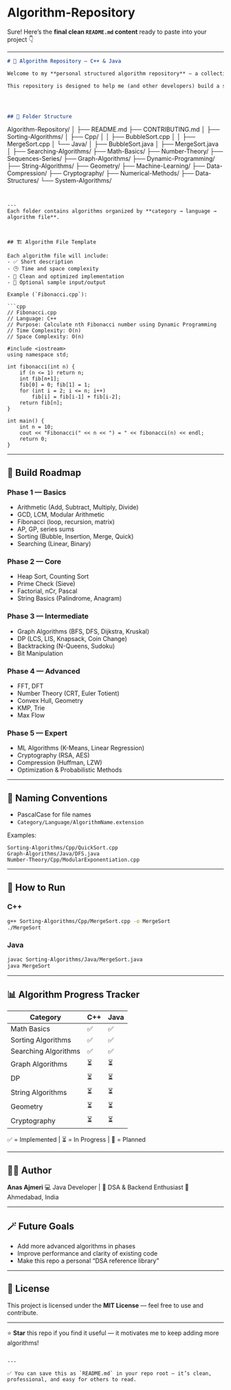 # Algorithm-Repository
Sure! Here’s the **final clean `README.md` content** ready to paste into your project 👇

---

```markdown
# 🧠 Algorithm Repository — C++ & Java

Welcome to my **personal structured algorithm repository** — a collection of commonly used algorithms implemented in both **C++** and **Java**.  

This repository is designed to help me (and other developers) build a solid foundation in algorithms, data structures, and problem-solving — from **basic** to **advanced** topics.




## 📂 Folder Structure

```
Algorithm-Repository/
│
├── README.md
├── CONTRIBUTING.md
│
├── Sorting-Algorithms/
│   ├── Cpp/
│   │   ├── BubbleSort.cpp
│   │   ├── MergeSort.cpp
│   └── Java/
│       ├── BubbleSort.java
│       ├── MergeSort.java
│
├── Searching-Algorithms/
├── Math-Basics/
├── Number-Theory/
├── Sequences-Series/
├── Graph-Algorithms/
├── Dynamic-Programming/
├── String-Algorithms/
├── Geometry/
├── Machine-Learning/
├── Data-Compression/
├── Cryptography/
├── Numerical-Methods/
├── Data-Structures/
└── System-Algorithms/
```


---
Each folder contains algorithms organized by **category → language → algorithm file**.



## 🏗️ Algorithm File Template

Each algorithm file will include:
- ✅ Short description  
- 🕒 Time and space complexity  
- 🧼 Clean and optimized implementation  
- 🧪 Optional sample input/output  

Example (`Fibonacci.cpp`):

```cpp
// Fibonacci.cpp
// Language: C++
// Purpose: Calculate nth Fibonacci number using Dynamic Programming
// Time Complexity: O(n)
// Space Complexity: O(n)

#include <iostream>
using namespace std;

int fibonacci(int n) {
    if (n <= 1) return n;
    int fib[n+1];
    fib[0] = 0; fib[1] = 1;
    for (int i = 2; i <= n; i++)
        fib[i] = fib[i-1] + fib[i-2];
    return fib[n];
}

int main() {
    int n = 10;
    cout << "Fibonacci(" << n << ") = " << fibonacci(n) << endl;
    return 0;
}
````

---

## 🚀 Build Roadmap

### **Phase 1 — Basics**

* Arithmetic (Add, Subtract, Multiply, Divide)
* GCD, LCM, Modular Arithmetic
* Fibonacci (loop, recursion, matrix)
* AP, GP, series sums
* Sorting (Bubble, Insertion, Merge, Quick)
* Searching (Linear, Binary)

### **Phase 2 — Core**

* Heap Sort, Counting Sort
* Prime Check (Sieve)
* Factorial, nCr, Pascal
* String Basics (Palindrome, Anagram)

### **Phase 3 — Intermediate**

* Graph Algorithms (BFS, DFS, Dijkstra, Kruskal)
* DP (LCS, LIS, Knapsack, Coin Change)
* Backtracking (N-Queens, Sudoku)
* Bit Manipulation

### **Phase 4 — Advanced**

* FFT, DFT
* Number Theory (CRT, Euler Totient)
* Convex Hull, Geometry
* KMP, Trie
* Max Flow

### **Phase 5 — Expert**

* ML Algorithms (K-Means, Linear Regression)
* Cryptography (RSA, AES)
* Compression (Huffman, LZW)
* Optimization & Probabilistic Methods

---

## 🧭 Naming Conventions

* PascalCase for file names
* `Category/Language/AlgorithmName.extension`

Examples:

```
Sorting-Algorithms/Cpp/QuickSort.cpp
Graph-Algorithms/Java/DFS.java
Number-Theory/Cpp/ModularExponentiation.cpp
```

---

## 🧪 How to Run

### C++

```bash
g++ Sorting-Algorithms/Cpp/MergeSort.cpp -o MergeSort
./MergeSort
```

### Java

```bash
javac Sorting-Algorithms/Java/MergeSort.java
java MergeSort
```

---

## 📊 Algorithm Progress Tracker

| Category             | C++ | Java |
| -------------------- | --- | ---- |
| Math Basics          | ✅   | ✅    |
| Sorting Algorithms   | ✅   | ✅    |
| Searching Algorithms | ✅   | ✅    |
| Graph Algorithms     | ⏳   | ⏳    |
| DP                   | ⏳   | ⏳    |
| String Algorithms    | ⏳   | ⏳    |
| Geometry             | ⏳   | ⏳    |
| Cryptography         | ⏳   | ⏳    |

✅ = Implemented | ⏳ = In Progress | 🚀 = Planned

---

## 🧑‍💻 Author

**Anas Ajmeri**
💻 Java Developer | 🎯 DSA & Backend Enthusiast
📍 Ahmedabad, India

---

## 🪄 Future Goals

* Add more advanced algorithms in phases
* Improve performance and clarity of existing code
* Make this repo a personal “DSA reference library”

---

## 📜 License

This project is licensed under the **MIT License** — feel free to use and contribute.

---

⭐ **Star** this repo if you find it useful — it motivates me to keep adding more algorithms!

```

---

✅ You can save this as `README.md` in your repo root — it’s clean, professional, and easy for others to read.
```
